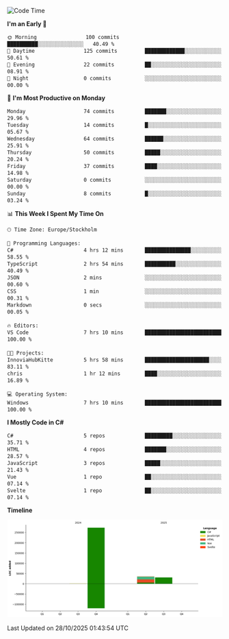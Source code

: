 <!--START_SECTION:waka-->
![Code Time](http://img.shields.io/badge/Code%20Time-14%20hrs%2027%20mins-blue)

**I'm an Early 🐤** 

```text
🌞 Morning                100 commits         ██████████░░░░░░░░░░░░░░░   40.49 % 
🌆 Daytime                125 commits         █████████████░░░░░░░░░░░░   50.61 % 
🌃 Evening                22 commits          ██░░░░░░░░░░░░░░░░░░░░░░░   08.91 % 
🌙 Night                  0 commits           ░░░░░░░░░░░░░░░░░░░░░░░░░   00.00 % 
```
📅 **I'm Most Productive on Monday** 

```text
Monday                   74 commits          ███████░░░░░░░░░░░░░░░░░░   29.96 % 
Tuesday                  14 commits          █░░░░░░░░░░░░░░░░░░░░░░░░   05.67 % 
Wednesday                64 commits          ██████░░░░░░░░░░░░░░░░░░░   25.91 % 
Thursday                 50 commits          █████░░░░░░░░░░░░░░░░░░░░   20.24 % 
Friday                   37 commits          ████░░░░░░░░░░░░░░░░░░░░░   14.98 % 
Saturday                 0 commits           ░░░░░░░░░░░░░░░░░░░░░░░░░   00.00 % 
Sunday                   8 commits           █░░░░░░░░░░░░░░░░░░░░░░░░   03.24 % 
```


📊 **This Week I Spent My Time On** 

```text
🕑︎ Time Zone: Europe/Stockholm

💬 Programming Languages: 
C#                       4 hrs 12 mins       ███████████████░░░░░░░░░░   58.55 % 
TypeScript               2 hrs 54 mins       ██████████░░░░░░░░░░░░░░░   40.49 % 
JSON                     2 mins              ░░░░░░░░░░░░░░░░░░░░░░░░░   00.60 % 
CSS                      1 min               ░░░░░░░░░░░░░░░░░░░░░░░░░   00.31 % 
Markdown                 0 secs              ░░░░░░░░░░░░░░░░░░░░░░░░░   00.05 % 

🔥 Editors: 
VS Code                  7 hrs 10 mins       █████████████████████████   100.00 % 

🐱‍💻 Projects: 
InnoviaHubKitte          5 hrs 58 mins       █████████████████████░░░░   83.11 % 
chris                    1 hr 12 mins        ████░░░░░░░░░░░░░░░░░░░░░   16.89 % 

💻 Operating System: 
Windows                  7 hrs 10 mins       █████████████████████████   100.00 % 
```

**I Mostly Code in C#** 

```text
C#                       5 repos             █████████░░░░░░░░░░░░░░░░   35.71 % 
HTML                     4 repos             ███████░░░░░░░░░░░░░░░░░░   28.57 % 
JavaScript               3 repos             █████░░░░░░░░░░░░░░░░░░░░   21.43 % 
Vue                      1 repo              ██░░░░░░░░░░░░░░░░░░░░░░░   07.14 % 
Svelte                   1 repo              ██░░░░░░░░░░░░░░░░░░░░░░░   07.14 % 
```



**Timeline**

![Lines of Code chart](https://raw.githubusercontent.com/Kittzor/Kittzor/main/assets/bar_graph.png)


 Last Updated on 28/10/2025 01:43:54 UTC
<!--END_SECTION:waka-->
